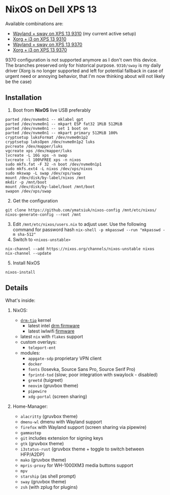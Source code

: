 # NixOS on Dell XPS 13

Available combinations are:
* [Wayland + sway on XPS 13 9310](https://github.com/ymatsiuk/nixos-config/tree/xps13/9310%2Fsway) (my current active setup)
* [Xorg + i3 on XPS 13 9310](https://github.com/ymatsiuk/nixos-config/tree/xps13/9310%2Fi3)
* [Wayland + sway on XPS 13 9370](https://github.com/ymatsiuk/nixos-config/tree/xps13/9370%2Fsway)
* [Xorg + i3 on XPS 13 9370](https://github.com/ymatsiuk/nixos-config/tree/xps13/9370%2Fi3)

9370 configuration is not supported anymore as I don't own this device.
The branches preserved only for historical purpose.
`9310/sway` is my daily driver (Xorg is no longer supported and left for potential
fallback in case of urgent need or annoying behavior, that I'm now thinking about
will not likely be the case)

## Installation

1. Boot from **NixOS** live USB preferably
```
parted /dev/nvme0n1 -- mklabel gpt
parted /dev/nvme0n1 -- mkpart ESP fat32 1MiB 512MiB
parted /dev/nvme0n1 -- set 1 boot on
parted /dev/nvme0n1 -- mkpart primary 512MiB 100%
cryptsetup luksFormat /dev/nvme0n1p2
cryptsetup luksOpen /dev/nvme0n1p2 luks
pvcreate /dev/mapper/luks
vgcreate xps /dev/mapper/luks
lvcreate -L 16G xps -n swap
lvcreate -l 100%FREE xps -n nixos
sudo mkfs.fat -F 32 -n boot /dev/nvme0n1p1
sudo mkfs.ext4 -L nixos /dev/xps/nixos
sudo mkswap -L swap /dev/xps/swap
mount /dev/disk/by-label/nixos /mnt
mkdir -p /mnt/boot
mount /dev/disk/by-label/boot /mnt/boot
swapon /dev/xps/swap
```
2. Get the configuration
```
git clone https://github.com/ymatsiuk/nixos-config /mnt/etc/nixos/
nixos-generate-config --root /mnt
```
3. Edit `/mnt/etc/nixos/users.nix` to adjust user. Use the following command for password hash `nix-shell -p mkpasswd --run "mkpasswd -m sha-512"`
4. Switch to `<nixos-unstable>`
```
nix-channel --add https://nixos.org/channels/nixos-unstable nixos
nix-channel --update
```
5. Install NixOS
```
nixos-install
```

## Details

What's inside:
1. NixOS:
    * [`drm-tip`](https://cgit.freedesktop.org/drm-tip) kernel
      * latest intel [drm firmware](https://cgit.freedesktop.org/drm/drm-firmware)
      * latest iwlwifi [firmware](https://chromium.googlesource.com/chromiumos/third_party/linux-firmware)
    * latest `nix` with `flakes` support
    * custom overlays:
      * `teleport-ent`
    * modules:
      * `appgate-sdp` proprietary VPN client
      * `docker`
      * `fonts` (Iosevka, Source Sans Pro, Source Serif Pro)
      * `fprintd-tod` (slow; poor integration with swaylock - disabled)
      * `greetd` (tuigreet)
      * `neovim` (gruvbox theme)
      * `pipewire`
      * `xdg-portal` (screen sharing)

2. Home-Manager:
    * `alacritty` (gruvbox theme)
    * `dmenu-wl` dmenu with Wayland support
    * `firefox` with Wayland support (screen sharing via pipewire)
    * `gammastep`
    * `git` includes extension for signing keys
    * `gtk` (gruvbox theme)
    * `i3status-rust` (gruvbox theme + toggle to switch between HFP/A2DP)
    * `mako` (gruvbox theme)
    * `mpris-proxy` for WH-1000XM3 media buttons support
    * `mpv`
    * `starship` (as shell prompt)
    * `sway` (gruvbox theme)
    * `zsh` (with zplug for plugins)
